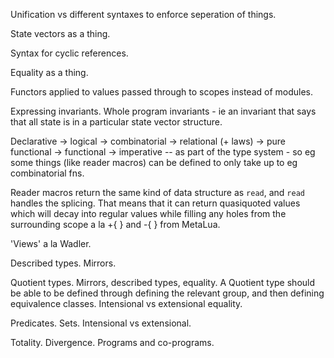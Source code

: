 Unification vs different syntaxes to enforce seperation of things.

State vectors as a thing.

Syntax for cyclic references.

Equality as a thing.

Functors applied to values passed through to scopes instead of modules.

Expressing invariants. Whole program invariants - ie an invariant that says that all state is in a particular state vector structure.

Declarative -> logical -> combinatorial -> relational (+ laws) -> pure functional -> functional -> imperative -- as part of the type system - so eg some things (like reader macros) can be defined to only take up to eg combinatorial fns.

Reader macros return the same kind of data structure as `read`, and `read` handles the splicing. That means that it can return quasiquoted values which will decay into regular values while filling any holes from the surrounding scope a la +{ } and -{ } from MetaLua.

'Views' a la Wadler.

Described types. Mirrors.

Quotient types. Mirrors, described types, equality. A Quotient type should be able to be defined through defining the relevant group, and then defining equivalence classes. Intensional vs extensional equality.

Predicates. Sets. Intensional vs extensional.

Totality. Divergence. Programs and co-programs.
